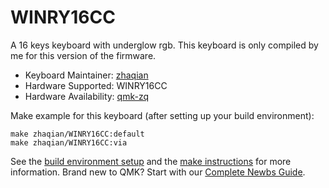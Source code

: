 # WINRY16CC

A 16 keys keyboard with underglow rgb.
This keyboard is only compiled by me for this version of the firmware.

* Keyboard Maintainer: [zhaqian](https://github.com/zhaqian12)
* Hardware Supported: WINRY16CC
* Hardware Availability: [qmk-zq](https://github.com/zhaqian12/qmk_firmware)

Make example for this keyboard (after setting up your build environment):

    make zhaqian/WINRY16CC:default
    make zhaqian/WINRY16CC:via

See the [build environment setup](https://docs.qmk.fm/#/getting_started_build_tools) and the [make instructions](https://docs.qmk.fm/#/getting_started_make_guide) for more information. Brand new to QMK? Start with our [Complete Newbs Guide](https://docs.qmk.fm/#/newbs).
 